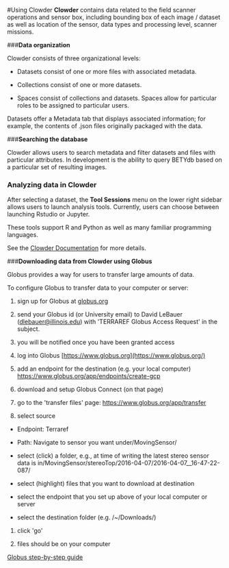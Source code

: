 #Using Clowder
**Clowder** contains data related to the field scanner operations and sensor box, including bounding box of each image / dataset as well as location of the sensor, data types and processing level, scanner missions.

###**Data organization**

Clowder consists of three organizational levels:

- Datasets consist of one or more files with associated metadata.

- Collections consist of one or more datasets.

- Spaces consist of collections and datasets. Spaces allow for particular roles to be assigned to particular users.

Datasets offer a Metadata tab that displays associated information; for example, the contents of .json files originally packaged with the data.

###**Searching the database**

Clowder allows users to search metadata and filter datasets and files with particular attributes. In development is the ability to query BETYdb based on a particular set of resulting images.

### Analyzing data in Clowder
After selecting a dataset, the **Tool Sessions** menu on the lower right sidebar allows users to launch analysis tools. Currently, users can choose between launching Rstudio or Jupyter.

These tools support R and Python as well as many familiar programming languages.

See the [Clowder Documentation](https://terraref.gitbooks.io/terraref-documentation/content/clowder.html) for more details.


###**Downloading data from Clowder using Globus**

Globus provides a way for users to transfer large amounts of data.

To configure Globus to transfer data to your computer or server:

1. sign up for Globus at [globus.org](https://www.globus.org/)

1. send your Globus id (or University email) to David LeBauer (dlebauer@illinois.edu) with 'TERRAREF Globus Access Request' in the subject.

1. you will be notified once you have been granted access

1. log into Globus [https://www.globus.org](https://www.globus.org/)

1. add an endpoint for the destination (e.g. your local computer) <https://www.globus.org/app/endpoints/create-gcp>

1. download and setup Globus Connect (on that page)

1. go to the 'transfer files' page: <https://www.globus.org/app/transfer>

1. select source

 - Endpoint: Terraref

 - Path: Navigate to sensor you want under/MovingSensor/

 - select (click) a folder, e.g., at time of writing the latest stereo sensor data is in/MovingSensor/stereoTop/2016-04-07/2016-04-07\_\_16-47-22-087/

 - select (highlight) files that you want to download at destination

 - select the endpoint that you set up above of your local computer or server

 - select the destination folder (e.g. /~/Downloads/)

1. click 'go'

1. files should be on your computer

[Globus step-by-step guide](https://docs.globus.org/how-to/get-started/)
